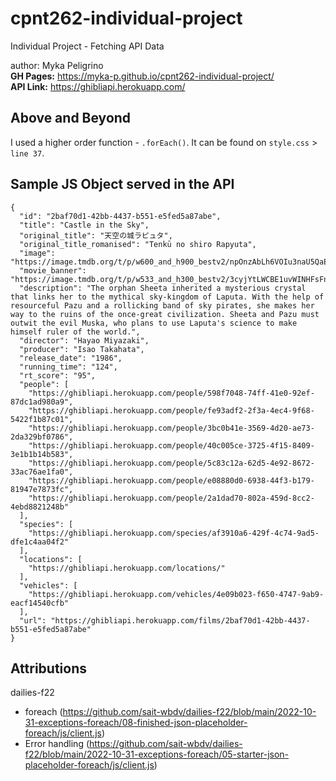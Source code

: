 # cpnt262-individual-project
Individual Project - Fetching API Data  

author: Myka Peligrino  
**GH Pages:** https://myka-p.github.io/cpnt262-individual-project/  
**API Link:** https://ghibliapi.herokuapp.com/

## Above and Beyond   
I used a higher order function - `.forEach()`. It can be found on `style.css` > `line 37`.

## Sample JS Object served in the API  
```
{
  "id": "2baf70d1-42bb-4437-b551-e5fed5a87abe",
  "title": "Castle in the Sky",
  "original_title": "天空の城ラピュタ",
  "original_title_romanised": "Tenkū no shiro Rapyuta",
  "image": "https://image.tmdb.org/t/p/w600_and_h900_bestv2/npOnzAbLh6VOIu3naU5QaEcTepo.jpg",
  "movie_banner": "https://image.tmdb.org/t/p/w533_and_h300_bestv2/3cyjYtLWCBE1uvWINHFsFnE8LUK.jpg",
  "description": "The orphan Sheeta inherited a mysterious crystal that links her to the mythical sky-kingdom of Laputa. With the help of resourceful Pazu and a rollicking band of sky pirates, she makes her way to the ruins of the once-great civilization. Sheeta and Pazu must outwit the evil Muska, who plans to use Laputa's science to make himself ruler of the world.",
  "director": "Hayao Miyazaki",
  "producer": "Isao Takahata",
  "release_date": "1986",
  "running_time": "124",
  "rt_score": "95",
  "people": [
    "https://ghibliapi.herokuapp.com/people/598f7048-74ff-41e0-92ef-87dc1ad980a9",
    "https://ghibliapi.herokuapp.com/people/fe93adf2-2f3a-4ec4-9f68-5422f1b87c01",
    "https://ghibliapi.herokuapp.com/people/3bc0b41e-3569-4d20-ae73-2da329bf0786",
    "https://ghibliapi.herokuapp.com/people/40c005ce-3725-4f15-8409-3e1b1b14b583",
    "https://ghibliapi.herokuapp.com/people/5c83c12a-62d5-4e92-8672-33ac76ae1fa0",
    "https://ghibliapi.herokuapp.com/people/e08880d0-6938-44f3-b179-81947e7873fc",
    "https://ghibliapi.herokuapp.com/people/2a1dad70-802a-459d-8cc2-4ebd8821248b"
  ],
  "species": [
    "https://ghibliapi.herokuapp.com/species/af3910a6-429f-4c74-9ad5-dfe1c4aa04f2"
  ],
  "locations": [
    "https://ghibliapi.herokuapp.com/locations/"
  ],
  "vehicles": [
    "https://ghibliapi.herokuapp.com/vehicles/4e09b023-f650-4747-9ab9-eacf14540cfb"
  ],
  "url": "https://ghibliapi.herokuapp.com/films/2baf70d1-42bb-4437-b551-e5fed5a87abe"
}
```

## Attributions
dailies-f22  
- foreach (https://github.com/sait-wbdv/dailies-f22/blob/main/2022-10-31-exceptions-foreach/08-finished-json-placeholder-foreach/js/client.js)
- Error handling (https://github.com/sait-wbdv/dailies-f22/blob/main/2022-10-31-exceptions-foreach/05-starter-json-placeholder-foreach/js/client.js)